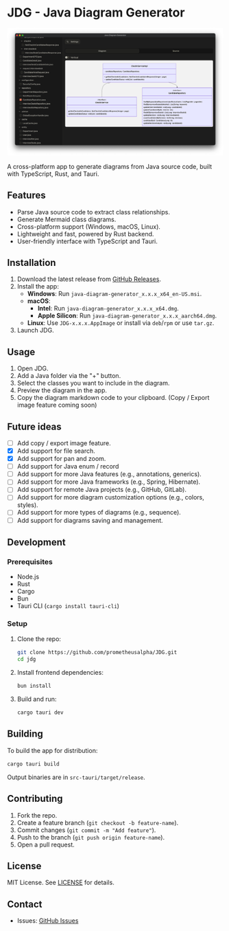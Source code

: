 # JDG - Java Diagram Generator

![alt text](public/screenshot1.png)

A cross-platform app to generate diagrams from Java source code, built with TypeScript, Rust, and Tauri.

## Features
- Parse Java source code to extract class relationships.
- Generate Mermaid class diagrams.
- Cross-platform support (Windows, macOS, Linux).
- Lightweight and fast, powered by Rust backend.
- User-friendly interface with TypeScript and Tauri.

## Installation
1. Download the latest release from [GitHub Releases](https://github.com/prometheusalpha/JDG/releases).
2. Install the app:
   - **Windows**: Run `java-diagram-generator_x.x.x_x64_en-US.msi`.
   - **macOS**: 
     - **Intel**: Run `java-diagram-generator_x.x.x_x64.dmg`.
     - **Apple Silicon**: Run `java-diagram-generator_x.x.x_aarch64.dmg`.
   - **Linux**: Use `JDG-x.x.x.AppImage` or install via `deb`/`rpm` or use `tar.gz`.
3. Launch JDG.

## Usage
1. Open JDG.
2. Add a Java folder via the "+" button.
3. Select the classes you want to include in the diagram.
4. Preview the diagram in the app.
5. Copy the diagram markdown code to your clipboard. (Copy / Export image feature coming soon)

## Future ideas
- [ ] Add copy / export image feature.
- [x] Add support for file search.
- [x] Add support for pan and zoom.
- [ ] Add support for Java enum / record
- [ ] Add support for more Java features (e.g., annotations, generics).
- [ ] Add support for more Java frameworks (e.g., Spring, Hibernate).
- [ ] Add support for remote Java projects (e.g., GitHub, GitLab).
- [ ] Add support for more diagram customization options (e.g., colors, styles).
- [ ] Add support for more types of diagrams (e.g., sequence).
- [ ] Add support for diagrams saving and management.

## Development
### Prerequisites
- Node.js
- Rust 
- Cargo
- Bun
- Tauri CLI (`cargo install tauri-cli`)

### Setup
1. Clone the repo:
   ```bash
   git clone https://github.com/prometheusalpha/JDG.git
   cd jdg
   ```
2. Install frontend dependencies:
   ```bash
   bun install
   ```
3. Build and run:
   ```bash
   cargo tauri dev
   ```

## Building
To build the app for distribution:
```bash
cargo tauri build
```
Output binaries are in `src-tauri/target/release`.

## Contributing
1. Fork the repo.
2. Create a feature branch (`git checkout -b feature-name`).
3. Commit changes (`git commit -m "Add feature"`).
4. Push to the branch (`git push origin feature-name`).
5. Open a pull request.

## License
MIT License. See [LICENSE](LICENSE) for details.

## Contact
- Issues: [GitHub Issues](https://github.com/prometheusalpha/JDG/issues)